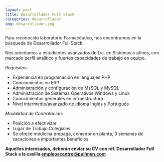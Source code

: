 ```yaml
---
layout: post
title: Desarrollador Full Stack
categories: desarrollador
img: desarrollador.png
---
```


Para reconocido laboratorio Farmacéutico, nos encontramos en la búsqueda de Desarrollador Full Stack.

Nos orientamos a estudiantes avanzados de Lic. en Sistemas o afines, con marcado perfil analítico y fuertes capacidades de trabajo en equipo.


_Requisitos_:

- Experiencia en programación en lenguajes PHP
- Conocimientos en ERP
- Administración y configuración de MsSQL y MySQL
- Administración de Sistemas Operativos Windows y Linux
- Conocimientos generales en infraestructura
- Nivel intermedio/avanzado de idioma Inglés y Portugués

_Modalidad de Contratación_: 

- Posición a efectivizar
- Lugar de Trabajo:Colegiales
- Se ofrece medicina prepaga, comedor en planta, 3 semanas de vacaciones e importantes beneficios.

**Aquellos interesados, deberán enviar su CV con ref. Desarrollador Full Stack a la casilla empleoscentro@pullmen.com**

